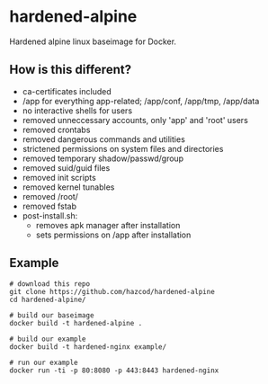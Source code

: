 # hardened-alpine
Hardened alpine linux baseimage for Docker.

## How is this different?
- ca-certificates included
- /app for everything app-related; /app/conf, /app/tmp, /app/data
- no interactive shells for users
- removed unneccessary accounts, only 'app' and 'root' users
- removed crontabs
- removed dangerous commands and utilities
- strictened permissions on system files and directories
- removed temporary shadow/passwd/group
- removed suid/guid files
- removed init scripts
- removed kernel tunables
- removed /root/
- removed fstab
- post-install.sh:
	- removes apk manager after installation
	- sets permissions on /app after installation

## Example
```
# download this repo
git clone https://github.com/hazcod/hardened-alpine
cd hardened-alpine/

# build our baseimage
docker build -t hardened-alpine .

# build our example
docker build -t hardened-nginx example/

# run our example
docker run -ti -p 80:8080 -p 443:8443 hardened-nginx
```
